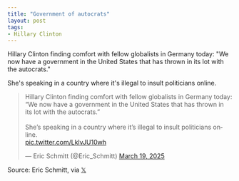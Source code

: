 ```yaml
---
title: "Government of autocrats"
layout: post
tags:
- Hillary Clinton
---
```


Hillary Clinton finding comfort with fellow globalists in Germany today: "We now have a government in the United States that has thrown in its lot with the autocrats."

She's speaking in a country where it's illegal to insult politicians online.

<blockquote class="twitter-tweet"><p lang="en" dir="ltr">Hillary Clinton finding comfort with fellow globalists in Germany today: “We now have a government in the United States that has thrown in its lot with the autocrats.”<br><br>She’s speaking in a country where it’s illegal to insult politicians online.<br> <a href="https://t.co/LklvJU10wh">pic.twitter.com/LklvJU10wh</a></p>&mdash; Eric Schmitt (@Eric_Schmitt) <a href="https://twitter.com/Eric_Schmitt/status/1902450545782079864?ref_src=twsrc%5Etfw">March 19, 2025</a></blockquote> <script async src="https://platform.twitter.com/widgets.js" charset="utf-8"></script>

Source: Eric Schmitt, via [𝕏](https://x.com)
